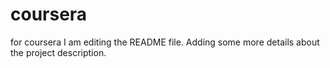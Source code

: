 


# coursera
for coursera
I am editing the README file. Adding some more details about the project description.
